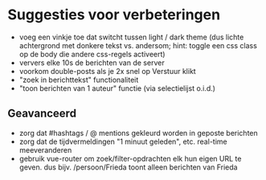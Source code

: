 # Suggesties voor verbeteringen

- voeg een vinkje toe dat switcht tussen light / dark theme
  (dus lichte achtergrond met donkere tekst vs. andersom;
   hint: toggle een css class op de body die andere css-regels activeert)
- ververs elke 10s de berichten van de server
- voorkom double-posts als je 2x snel op Verstuur klikt
- "zoek in berichttekst" functionaliteit
- "toon berichten van 1 auteur" functie (via selectielijst o.i.d.)

## Geavanceerd
- zorg dat #hashtags / @ mentions gekleurd worden in geposte berichten
- zorg dat de tijdvermeldingen "1 minuut geleden", etc. real-time meeveranderen
- gebruik vue-router om zoek/filter-opdrachten elk hun eigen URL te geven.
  dus bijv. /persoon/Frieda toont alleen berichten van Frieda
